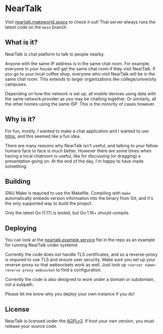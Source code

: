 # NearTalk

Visit [neartalk.makeworld.space](https://neartalk.makeworld.space) to check it out! That server always runs the latest code on the `main` branch.

<!-- Copied from html/about.html -->

<h2>What is it?</h2>
<p>
NearTalk is chat platform to talk to people nearby.
</p>
<p>
Anyone with the same IP address is in the same chat room. For example, everyone
in your house will get the same chat room if they visit NearTalk. If you go to
your local coffee shop, everyone who visit NearTalk will be in the same chat room.
This extends to larger organizations like college/university campuses.
</p>
<p>
Depending on how the network is set up, all mobile devices using data with the same
network provider as you may be chatting together. Or similarly, all the other homes
using the same ISP. This is the minority of cases however.
</p>
<h2>Why is it?</h2>
<p>
For fun, mostly. I wanted to make a chat application and I wanted to use
<a href="https://htmx.org/">htmx</a>, and this seemed like a fun idea.
</p>
<p>
There are many reasons why NearTalk isn't useful, and talking to your fellow humans
face to face
is much better. However there are some times when having a local chatroom is useful,
like for discussing (or dragging) a presentation going on. At the end of the day,
I'm happy to have made something.
</p>

<!-- End copying -->

## Building

GNU Make is required to use the Makefile. Compiling with `make` automatically embeds version information into the binary from Git, and it's the only supported way to build the project.

Only the latest Go (1.17) is tested, but Go 1.16+ should compile.

## Deploying

You can look at the [neartalk.example.service](./neartalk.example.service) file in the repo as an example for running NearTalk under systemd.

Currently the code does not handle TLS certificates, and so a reverse-proxy is required to use TLS and ensure user security. Make sure you set up your reverse-proxy so that websockets work as well. Just look up `<server name> reverse proxy websocket` to find a configuration.

Currently the code is also designed to work under a domain or subdomain, not a subpath.

Please let me know why you deploy your own instance if you do!

## License

NearTalk is licensed under the [AGPLv3](https://www.gnu.org/licenses/agpl-3.0.en.html). If host your own version, you must release your source code.
